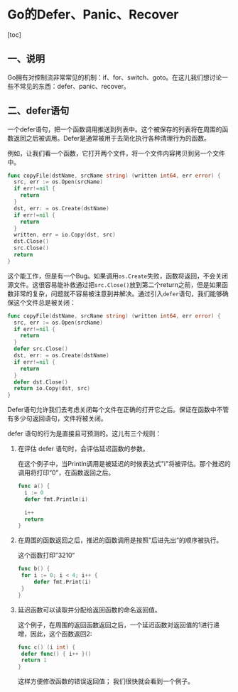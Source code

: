 # Go的Defer、Panic、Recover

[toc]

## 一、说明

Go拥有对控制流非常常见的机制：if、for、switch、goto。在这儿我们想讨论一些不常见的东西：defer、panic、recover。

## 二、defer语句

一个defer语句，把一个函数调用推送到列表中。这个被保存的列表将在周围的函数返回之后被调用。Defer是通常被用于去简化执行各种清理行为的函数。

例如，让我们看一个函数，它打开两个文件，将一个文件内容拷贝到另一个文件中。

```go
func copyFile(dstName, srcName string) (written int64, err error) {
  src, err := os.Open(srcName)
  if err!=nil {
    return
  }
  dst, err: = os.Create(dstName)
  if err!=nil {
    return
  }
  written, err = io.Copy(dst, src)
  dst.Close()
  src.Close()
  return
}
```

这个能工作，但是有一个Bug。如果调用`os.Create`失败，函数将返回，不会关闭源文件。这很容易能补救通过把`src.Close()`放到第二个return之前，但是如果函数非常的复杂，问题就不容易被注意到并解决。通过引入`defer`语句，我们能够确保这个文件总是被关闭：

```go
func copyFile(dstName, srcName string) (written int64, err error) {
  src, err := os.Open(srcName)
  if err!=nil {
    return
  }
  defer src.Close()
  dst, err: = os.Create(dstName)
  if err!=nil {
    return
  }
  defer dst.Close()
  return io.Copy(dst, src)
}
```

Defer语句允许我们去考虑关闭每个文件在正确的打开它之后。保证在函数中不管有多少句返回语句，文件将被关闭。

defer 语句的行为是直接且可预测的。这儿有三个规则：

1. 在评估 defer 语句时，会评估延迟函数的参数。

   在这个例子中，当Println调用是被延迟的时候表达式"i"将被评估。那个推迟的调用将打印“0”，在函数返回之后。

   ```go
   func a() {
     i := 0
     defer fmt.Println(i)
     
     i++
     return
   }
   ```

2. 在周围的函数返回之后，推迟的函数调用是按照”后进先出“的顺序被执行。

   这个函数打印”3210“

   ```go
   func b() {
   	for i := 0; i < 4; i++ {
   		defer fmt.Print(i)
   	}
   }
   ```

3. 延迟函数可以读取并分配给返回函数的命名返回值。

   这个例子，在周围的返回函数返回之后，一个延迟函数对返回值的1进行递增，因此，这个函数返回2:

   ```go
   func c() (i int) {
   	defer func() { i++ }()
   	return 1
   }
   ```

   这样方便修改函数的错误返回值； 我们很快就会看到一个例子。

